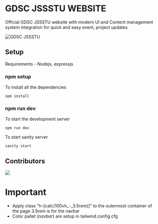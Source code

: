 # GDSC JSSSTU WEBSITE

Official GDSC JSSSTU website with modern UI and Content management system integration for quick and easy event, project updates.

![GDSC JSSSTU](https://gdscjssstu.in/assets/DSC%20JSS%20Science%20and%20Technology%20University%20Dark%20Logo.94aeb9d0.png)



## Setup

Requirements - Nodejs, expressjs

### npm setup

To install all the dependencies

```
npm install
```

### npm run dev

To start the development server

```
npm run dev
```

To start sanity server

```
sanity start
```

## Contributors

<a href="https://github.com/gdsc-jssstu/gdsc-3.0/graphs/contributors">
  <img src="https://contrib.rocks/image?repo=gdsc-jssstu/gdsc-3.0" />
</a>


# Important

- Apply class "h-[calc(100vh_-_3.5rem)]" to the outermost container of the page 3.5rem is for the navbar
- Color pallet (_navbar_) are setup in tailwind.config.cfg
